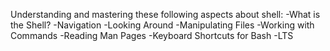 Understanding and mastering these following aspects about shell:
 -What is the Shell?
 -Navigation
 -Looking Around
 -Manipulating Files
 -Working with Commands
 -Reading Man Pages
 -Keyboard Shortcuts for Bash
 -LTS

